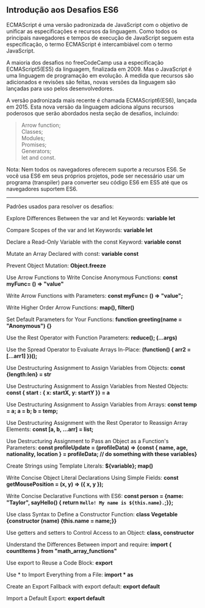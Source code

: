 ## Introdução aos Desafios ES6

ECMAScript é uma versão padronizada de JavaScript com o objetivo de unificar as especificações e recursos da linguagem. Como todos os principais navegadores e tempos de execução de JavaScript seguem esta especificação, o termo ECMAScript é intercambiável com o termo JavaScript.

A maioria dos desafios no freeCodeCamp usa a especificação ECMAScript5(ES5) da linguagem, finalizada em 2009. Mas o JavaScript é uma linguagem de programação em evolução. À medida que recursos são adicionados e revisões são feitas, novas versões da linguagem são lançadas para uso pelos desenvolvedores.

A versão padronizada mais recente é chamada ECMAScript6(ES6), lançada em 2015. Esta nova versão da linguagem adiciona alguns recursos poderosos que serão abordados nesta seção de desafios, incluindo:

    
> Arrow function;<br>Classes;<br>Modules;<br>Promises;<br>Generators;<br>let and const.

Nota: Nem todos os navegadores oferecem suporte a recursos ES6. Se você usa ES6 em seus próprios projetos, pode ser necessário usar um programa (transpiler) para converter seu código ES6 em ES5 até que os navegadores suportem ES6.

<hr>

Padrões usados para resolver os desafios:

Explore Differences Between the var and let Keywords: <b>variable let</b>

Compare Scopes of the var and let Keywords: <b>variable let</b>

Declare a Read-Only Variable with the const Keyword: <b>variable const</b>

Mutate an Array Declared with const: <b>variable const</b>

Prevent Object Mutation: <b>Object.freeze</b>

Use Arrow Functions to Write Concise Anonymous Functions: <b>const myFunc= () => "value"</b>

Write Arrow Functions with Parameters: <b>const myFunc= () => "value";</b>

Write Higher Order Arrow Functions: <b>map(), filter()</b>

Set Default Parameters for Your Functions: <b>function greeting(name = "Anonymous") {}</b>

Use the Rest Operator with Function Parameters: <b>reduce(); (...args)</b>

Use the Spread Operator to Evaluate Arrays In-Place: <b>(function() { arr2 = [...arr1] })();</b>

Use Destructuring Assignment to Assign Variables from Objects: <b>const {length:len} = str</b>

Use Destructuring Assignment to Assign Variables from Nested Objects: <b>const { start : { x: startX, y: startY }} = a</b>

Use Destructuring Assignment to Assign Variables from Arrays: <b>const temp = a; a = b; b = temp;</b>

Use Destructuring Assignment with the Rest Operator to Reassign Array Elements: <b>const [a, b, ...arr] = list;</b>

Use Destructuring Assignment to Pass an Object as a Function's Parameters: <b>const profileUpdate = (profileData) => {const { name, age, nationality, location } = profileData; // do something with these variables}</b>

Create Strings using Template Literals: <b>${variable}; map()</b>

Write Concise Object Literal Declarations Using Simple Fields: <b>const getMousePosition = (x, y) => ({ x, y });</b>

Write Concise Declarative Functions with ES6: <b>const person = {name: "Taylor", sayHello() { return `Hello! My name is ${this.name}.`;}};</b>

Use class Syntax to Define a Constructor Function: <b>class Vegetable {constructor (name) {this.name = name;}}</b>

Use getters and setters to Control Access to an Object: <b>class, constructor</b>

Understand the Differences Between import and require: <b>import { countItems } from "math_array_functions"</b>

Use export to Reuse a Code Block: <b>export</b>

Use * to Import Everything from a File: <b>import * as</b>

Create an Export Fallback with export default: <b>export default</b>

Import a Default Export: <b>export default</b>
